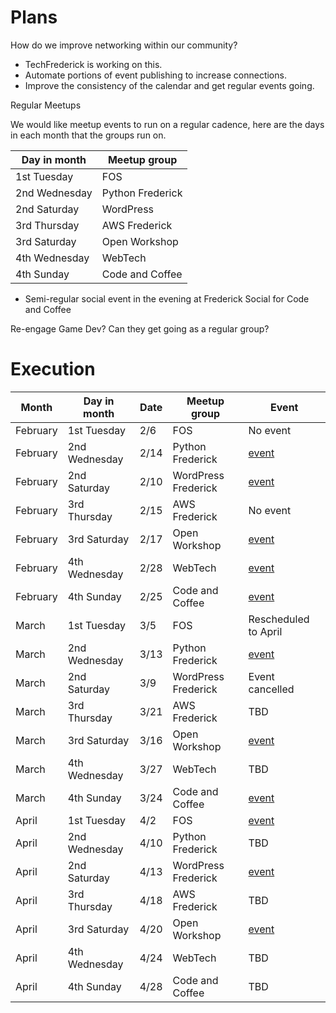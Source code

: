 # Plans

How do we improve networking within our community?

* TechFrederick is working on this.
* Automate portions of event publishing to increase connections.
* Improve the consistency of the calendar and get regular events going.

Regular Meetups

We would like meetup events to run on a regular cadence,
here are the days in each month that the groups run on.

| Day in month | Meetup group |
| ---- | ---- |
| 1st Tuesday | FOS |
| 2nd Wednesday | Python Frederick |
| 2nd Saturday | WordPress |
| 3rd Thursday | AWS Frederick |
| 3rd Saturday | Open Workshop |
| 4th Wednesday | WebTech |
| 4th Sunday | Code and Coffee |

* Semi-regular social event in the evening at Frederick Social for Code and Coffee

Re-engage Game Dev? Can they get going as a regular group?

# Execution

| Month | Day in month | Date | Meetup group | Event |
| ---- | ---- | ---- | ---- | ---- |
| February | 1st Tuesday | 2/6 | FOS | No event |
| February | 2nd Wednesday | 2/14 | Python Frederick | [event](https://www.meetup.com/python-frederick/events/298531232/) |
| February | 2nd Saturday | 2/10 | WordPress Frederick | [event](https://www.meetup.com/wordpress-frederick/events/298243014/) |
| February | 3rd Thursday | 2/15 | AWS Frederick | No event |
| February | 3rd Saturday | 2/17 | Open Workshop | [event](https://www.meetup.com/python-frederick/events/298841176/) |
| February | 4th Wednesday | 2/28 | WebTech | [event](https://www.meetup.com/fredwebtech/events/299241180/) |
| February | 4th Sunday | 2/25 | Code and Coffee | [event](https://www.meetup.com/frederick-code-and-coffee/events/299259197/) |
| March | 1st Tuesday | 3/5 | FOS | Rescheduled to April |
| March | 2nd Wednesday | 3/13 | Python Frederick | [event](https://www.meetup.com/python-frederick/events/298531432/) |
| March | 2nd Saturday | 3/9 | WordPress Frederick | Event cancelled |
| March | 3rd Thursday | 3/21 | AWS Frederick | TBD |
| March | 3rd Saturday | 3/16 | Open Workshop | [event](https://www.meetup.com/python-frederick/events/298841176/) |
| March | 4th Wednesday | 3/27 | WebTech | TBD |
| March | 4th Sunday | 3/24 | Code and Coffee | [event](https://www.meetup.com/frederick-code-and-coffee/events/299259228/) |
| April | 1st Tuesday | 4/2 | FOS | [event](https://www.meetup.com/frederickopensource/events/299259520/) |
| April | 2nd Wednesday | 4/10 | Python Frederick | TBD |
| April | 2nd Saturday | 4/13 | WordPress Frederick | [event](https://www.meetup.com/wordpress-frederick/events/dkhzgtygcgbrb/) |
| April | 3rd Thursday | 4/18 | AWS Frederick | TBD |
| April | 3rd Saturday | 4/20 | Open Workshop | [event](https://www.meetup.com/python-frederick/events/dzjrjtygcgbbc/) |
| April | 4th Wednesday | 4/24 | WebTech | TBD |
| April | 4th Sunday | 4/28 | Code and Coffee | TBD |
